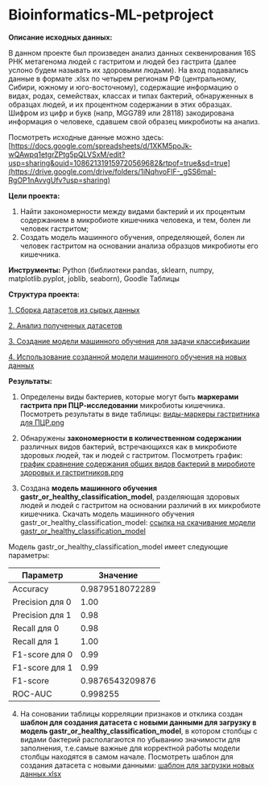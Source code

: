 # Bioinformatics-ML-petproject

**Описание исходных данных:** 

В данном проекте был произведен анализ данных секвенирования 16S РНК метагенома людей с гастритом и людей без гастрита (далее услоно будем называть их здоровыми людьми). На вход подавались данные в формате .xlsx по четырем регионам РФ (центральному, Сибири, южному и юго-восточному), содержащие информацию о видах, родах, семействах, классах и типах бактерий, обнаруженных в образцах людей, и их процентном содержании в этих образцах. Шифром из цифр и букв (напр, MGG789 или 28118) закодирована информация о человеке, сдавшем свой образец микробиоты на анализ. 

Посмотреть исходные данные можно здесь: [https://docs.google.com/spreadsheets/d/1XKM5poJk-wQAwpq1etgrZPtg5pQLVSxM/edit?usp=sharing&ouid=108621319159720569682&rtpof=true&sd=true](https://drive.google.com/drive/folders/1iNqhvoFlF-_gSS6maI-RgOP1nAvvgUfv?usp=sharing)

**Цели проекта:**
1. Найти закономерности между видами бактерий и их процентым содержанием в микробиоте кишечника человека, и тем, болен ли человек гастритом;
2. Создать модель машинного обучения, определяющей, болен ли человек гастритом на основании анализа образцов микробиоты его кишечника.

**Инструменты:** Python (библиотеки pandas, sklearn, numpy, matplotlib.pyplot, joblib, seaborn), Goodle Таблицы



**Структура проекта:**

[1. Сборка датасетов из сырых данных](01_Сборка_датасетов_Bioinformatics_+_ML_petproject_.ipynb)

[2. Анализ полученных датасетов](02_Анализ_датасетов_Bioinformatics_+_ML_petproject_.ipynb)

[3. Создание модели машинного обучения для задачи классификации](03_Cоздание_модели_ML_Bioinformatics_+_ML_petproject_.ipynb)

[4. Использование созданной модели машинного обучения на новых данных](04_Использование_модели_на_новых_данных_Bioinformatics_+_ML_petproject_.ipynb)


**Результаты:**

1. Определены виды бактериев, которые могут быть **маркерами гастрита при  ПЦР-исследовании** микробиоты кишечника. Посмотреть результаты в виде таблицы: [виды-маркеры гастритника для ПЦР.png](https://github.com/Vas1l1sa/Bioinformatics-ML-petproject/blob/main/%D0%92%D0%B8%D0%B4%D1%8B-%D0%BC%D0%B0%D1%80%D0%BA%D0%B5%D1%80%D1%8B%20%D0%B3%D0%B0%D1%81%D1%82%D1%80%D0%B8%D1%82%D0%BD%D0%B8%D0%BA%D0%B0%20%D0%B4%D0%BB%D1%8F%20%D0%9F%D0%A6%D0%A0.png)

2. Обнаружены **закономерности в количественном содержании** различных видов бактерий, встречающихся как в микробиоте здоровых людей, так и людей с гастритом. Посмотреть график: [график сравнение содержания общих видов бактерий в миробиоте здоровых и гастритников.png](https://github.com/Vas1l1sa/Bioinformatics-ML-petproject/blob/main/%D0%A1%D1%80%D0%B0%D0%B2%D0%BD%D0%B5%D0%BD%D0%B8%D0%B5%20%D1%81%D0%BE%D0%B4%D0%B5%D1%80%D0%B6%D0%B0%D0%BD%D0%B8%D1%8F%20%D0%B2%D0%B8%D0%B4%D0%BE%D0%B2%20%D0%B1%D0%B0%D0%BA%D1%82%D0%B5%D1%80%D0%B8%D0%B9%20%D1%83%20%D0%B7%D0%B4%D0%BE%D1%80%D0%BE%D0%B2%D1%8B%D1%85%20%D0%B8%20%D0%B3%D0%B0%D1%81%D1%82%D1%80%D0%B8%D1%82%D0%BD%D0%B8%D0%BA%D0%BE%D0%B2.png)

3. Создана **модель машинного обучения gastr_or_healthy_classification_model**, разделяющая здоровых людей и людей с гастритом на основании различий в их микробиоте кишечника. Скачать модель машинного обучения gastr_or_healthy_classification_model: [ссылка на скачивание модели gastr_or_healthy_classification_model](gastr_or_healthy_classification_model.joblib)

Модель gastr_or_healthy_classification_model имеет следующие параметры:

| Параметр          | Значение        |
|-------------------|-----------------|
| Accuracy          | 0.9879518072289 |
| Precision для 0   | 1.00            |
| Precision для 1   | 0.98            |
| Recall  для 0     | 0.98            |
| Recall  для 1     | 1.00            |
| F1-score для 0    | 0.99            |
| F1-score для 1    | 0.99            |
| F1-score          | 0.9876543209876 |
| ROC-AUC           | 0.998255        |


4. На соновании таблицы корреляции признаков и отклика создан **шаблон для создания датасета с новыми  данными для загрузку в модель gastr_or_healthy_classification_model**, в котором столбцы с видами бактерий располагаются по убыванию значимости для заполнения, т.е.самые важные для корректной работы модели столбцы находятся в самом начале. Посмотреть шаблон для создания датасета с новыми данными: [шаблон для загрузки новых данных.xlsx](https://github.com/Vas1l1sa/Bioinformatics-ML-petproject/blob/main/%D1%88%D0%B0%D0%B1%D0%BB%D0%BE%D0%BD%20%D0%B4%D0%BB%D1%8F%20%D0%B7%D0%B0%D0%B3%D1%80%D1%83%D0%B7%D0%BA%D0%B8%20%D0%BD%D0%BE%D0%B2%D1%8B%D1%85%20%D0%B4%D0%B0%D0%BD%D0%BD%D1%8B%D1%85.xlsx)
